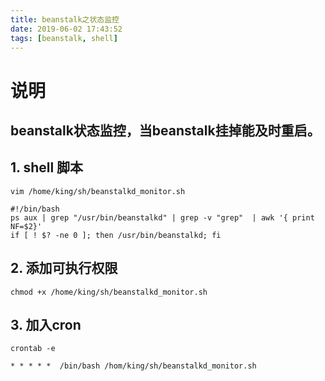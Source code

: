 ```yaml
---
title: beanstalk之状态监控
date: 2019-06-02 17:43:52
tags: [beanstalk, shell]
---
```


# 说明

beanstalk状态监控，当beanstalk挂掉能及时重启。
------

## 1. shell 脚本
```
vim /home/king/sh/beanstalkd_monitor.sh

#!/bin/bash
ps aux | grep "/usr/bin/beanstalkd" | grep -v "grep"  | awk '{ print NF=$2}'
if [ ! $? -ne 0 ]; then /usr/bin/beanstalkd; fi

```

## 2. 添加可执行权限
```
chmod +x /home/king/sh/beanstalkd_monitor.sh
```


## 3. 加入cron
```
crontab -e

* * * * *  /bin/bash /hom/king/sh/beanstalkd_monitor.sh
```